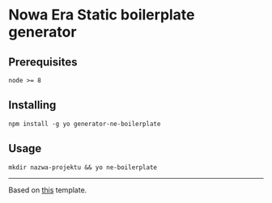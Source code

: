 # Nowa Era Static boilerplate generator

## Prerequisites

```
node >= 8
```

## Installing

```
npm install -g yo generator-ne-boilerplate
```

## Usage

```
mkdir nazwa-projektu && yo ne-boilerplate
```

---

Based on [this](https://github.com/marcinmaciejewski/generator-ne-vue-app-static) template.
